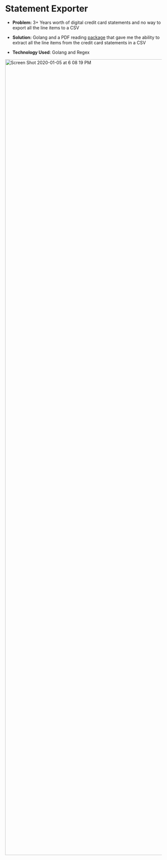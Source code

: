 # Statement Exporter

-   **Problem:** 3+ Years worth of digital credit card statements and no way to export all the line items to a CSV

-   **Solution:** Golang and a PDF reading [package](https://github.com/dcu/pdf) that gave me the ability to extract all the line items from the credit card statements in a CSV

-   **Technology Used**: Golang and Regex

<img width="2560" alt="Screen Shot 2020-01-05 at 6 08 19 PM" src="https://user-images.githubusercontent.com/18271248/71788283-7b8c5780-2fe6-11ea-9108-0a8cb647b1a7.png">
